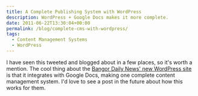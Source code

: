 ```yaml
---
title: A Complete Publishing System with WordPress
description: WordPress + Google Docs makes it more complete.
date: 2011-06-22T13:30:04+00:00
permalink: /blog/complete-cms-with-wordpress/
tags:
  - Content Management Systems
  - WordPress
---
```


I have seen this tweeted and blogged about in a few places, so it's worth a mention. The cool thing about the [Bangor Daily News' new WordPress site](http://publisherblog.automattic.com/2011/06/20/bangor-daily-news-a-complete-publishing-system-on-wordpress/) is that it integrates with Google Docs, making one complete content management system. I'd love to see a post in the future about how this works for them.
